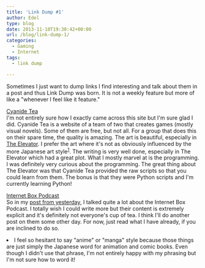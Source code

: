 ```yaml
---
title: 'Link Dump #1'
author: Edel
type: blog
date: 2013-11-10T19:30:42+00:00
url: /blog/link-dump-1/
categories:
  - Gaming
  - Internet
tags:
  - link dump

---
```

Sometimes I just want to dump links I find interesting and talk about them in a post and thus Link Dump was born. It is not a weekly feature but more of like a "whenever I feel like it feature."

[Cyanide Tea][1]  
I'm not entirely sure how I exactly came across this site but I'm sure glad I did. Cyanide Tea is a website of a team of two that creates games (mostly visual novels). Some of them are free, but not all. For a group that does this on their spare time, the quality is amazing. The art is beautiful, especially in [The Elevator][2]. I prefer the art where it's not as obviously influenced by the more Japanese art style<sup class="footnote"><a href="#foot_ajs-fn-id_1-151" id="back_ajs-fn-id_1-151">1</a></sup>. The writing is very well done, especially in The Elevator which had a great plot. What I mostly marvel at is the programming. I was definitely very curious about the programming. The great thing about The Elevator was that Cyanide Tea provided the raw scripts so that you could learn from them. The bonus is that they were Python scripts and I'm currently learning Python!

[Internet Box Podcast][3]  
So in my [post from yesterday][4], I talked quite a lot about the Internet Box Podcast. I totally wish I could write more but their content is extremely explicit and it's definitely not everyone's cup of tea. I think I'll do another post on them some other day. For now, just read what I have already, if you are inclined to do so.


  <li>
    <a id="foot_ajs-fn-id_1-151"></a>I feel so hesitant to say "anime" or "manga" style because those things are just simply the Japanese word for animation and comic books. Even though I didn't use that phrase, I'm not entirely happy with my phrasing but I'm not sure how to word it!&nbsp;&nbsp;<a class="ajs-back-link" href="#back_ajs-fn-id_1-151"></a>
  </li>


<div id="ajs-fn-id_1-151" style="display:none;margin:0;" class="ajs-footnote-popup">
  <div>
    I feel so hesitant to say "anime" or "manga" style because those things are just simply the Japanese word for animation and comic books. Even though I didn't use that phrase, I'm not entirely happy with my phrasing but I'm not sure how to word it!
  </div>
</div>

 [1]: http://cyanide-tea.net/ "Cyanide Tea"
 [2]: http://elevator.cyanide-tea.net/
 [3]: http://internetboxpodcast.com/ "Internet Box Podcast"
 [4]: http://erzadel.net/blog/2013/11/race-against-time